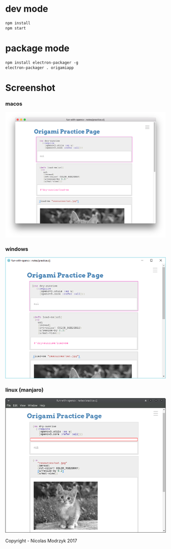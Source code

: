 
# dev mode
```
npm install
npm start
```

# package mode

```
npm install electron-packager -g
electron-packager . origamiapp

```
# Screenshot

### macos

![](electron.png)

### windows

![](windows.PNG)

### linux (manjaro)

![](linux.png)

Copyright - Nicolas Modrzyk 2017